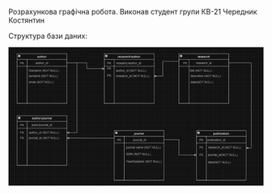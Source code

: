 ﻿Розрахункова графічна робота. Виконав студент групи КВ-21 Чередник Костянтин 

Структура бази даних:

![image](https://github.com/CherednykKostiantyn/Database/blob/main/rgr/%D1%81%D1%85%D0%B5%D0%BC%D0%B0.png)
